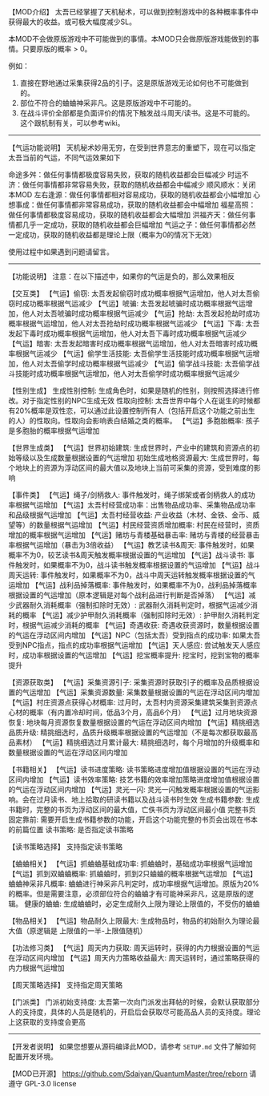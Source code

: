 【MOD介绍】
太吾已经掌握了天机秘术，可以做到控制游戏中的各种概率事件中获得最大的收益。或可极大幅度减少SL。

本MOD不会做原版游戏中不可能做到的事情。本MOD只会做原版游戏能做到的事情。只要原版的概率 > 0。

例如：
1. 直接在野地通过采集获得2品的引子。这是原版游戏无论如何也不可能做到的。
2. 部位不符合的蛐蛐神采非凡。这是原版游戏中不可能的。
3. 在战斗评价全部都是负面评价的情况下触发战斗周天/读书。这是不可能的。这个跟机制有关，可以参考wiki。

---

【气运功能说明】
天机秘术妙用无穷，在受到世界意志的重塑下，现在可以指定太吾当前的气运，不同气运效果如下

命途多舛：做任何事情都极度容易失败，获取的随机收益都会巨幅减少
时运不济：做任何事情都非常容易失败，获取的随机收益都会中幅减少
顺风顺水：关闭本MOD
左右逢源：做任何事情都相对容易成功，获取的随机收益都会小幅增加
心想事成：做任何事情都非常容易成功，获取的随机收益都会中幅增加
福星高照：做任何事情都极度容易成功，获取的随机收益都会大幅增加
洪福齐天：做任何事情都几乎一定成功，获取的随机收益都会巨幅增加
气运之子：做任何事情都必然一定成功，获取的随机收益都是理论上限（概率为0的情况下无效）

使用过程中如果遇到问题请留言。

---

【功能说明】
注意：在以下描述中，如果你的气运是负的，那么效果相反

【交互类】
【气运】偷窃: 太吾发起偷窃时成功概率根据气运增加，他人对太吾偷窃时成功概率根据气运减少
【气运】唬骗: 太吾发起唬骗时成功概率根据气运增加，他人对太吾唬骗时成功概率根据气运减少
【气运】抢劫: 太吾发起抢劫时成功概率根据气运增加，他人对太吾抢劫时成功概率根据气运减少
【气运】下毒: 太吾发起下毒时成功概率根据气运增加，他人对太吾下毒时成功概率根据气运减少
【气运】暗害: 太吾发起暗害时成功概率根据气运增加，他人对太吾暗害时成功概率根据气运减少
【气运】偷学生活技能: 太吾偷学生活技能时成功概率根据气运增加，他人对太吾偷学时成功概率根据气运减少
【气运】偷学战斗技能: 太吾偷学战斗技能时成功概率根据气运增加，他人对太吾偷学时成功概率根据气运减少

【性别生成】
生成性别控制: 生成角色时，如果是随机的性别，则按照选择进行修改。对于指定性别的NPC生成无效
性取向控制: 太吾世界中每个人在诞生的时候都有20%概率是双性恋，可以通过此设置控制所有人（包括开启这个功能之前出生的人）的性取向。性取向会影响表白结婚之类的概率。
【气运】多胞胎概率: 孩子是多胞胎的概率根据气运增加

【世界生成类】
【气运】世界初始建筑: 生成世界时，产业中的建筑和资源点的初始等级以及生成数量根据设置的气运增加
初始生成地格资源最大: 生成世界时，每个地块上的资源为浮动区间的最大值以及地块上当前可采集的资源，受到难度的影响

【事件类】
【气运】绳子/剑柄救人: 事件触发时，绳子绑架或者剑柄救人的成功率根据气运增加
【气运】太吾村经营成功率：出售物品成功率、采集物品成功率和品级根据气运增加
【气运】太吾村经营收益: 产业收益（木材、金铁、金币、威望等）的数量根据气运增加
【气运】村民经营资质增加概率: 村民在经营时，资质增加的概率根据气运增加
【气运】赌坊与青楼基础暴击率: 赌坊与青楼的经营暴击率根据气运增加（暴击为3倍收益）
【气运】教艺读书&周天: 事件触发时，如果概率不为0，较艺读书&周天触发概率根据设置的气运增加
【气运】战斗读书: 事件触发时，如果概率不为0，战斗读书触发概率根据设置的气运增加
【气运】战斗周天运转: 事件触发时，如果概率不为0，战斗中周天运转触发概率根据设置的气运增加
【气运】战利品掉落概率: 事件触发时，如果概率不为0，战利品掉落概率根据设置的气运增加（原本逻辑是对每个战利品进行判断是否掉落）
【气运】减少武器耐久消耗概率（强制扣除时无效）: 武器耐久消耗判定时，根据气运减少消耗的概率
【气运】减少护甲耐久消耗概率（强制扣除时无效）: 护甲耐久消耗判定时，根据气运减少消耗的概率
【气运】奇遇收获: 奇遇收获资源时，数量根据设置的气运在浮动区间内增加
【气运】NPC（包括太吾）受到指点的成功率: 如果太吾受到NPC指点，指点的成功率根据气运增加
【气运】天人感应: 尝试触发天人感应时，成功率根据设置的气运增加
【气运】挖宝概率提升: 挖宝时，挖到宝物的概率提升

【资源获取类】
【气运】采集资源引子: 采集资源时获取引子的概率及品质根据设置的气运增加
【气运】采集资源数量: 采集数量根据设置的气运在浮动区间内增加
【气运】村庄资源点获得心材概率: 过月时，太吾村内资源采集建筑采集到资源点心材的概率（有内置冷却时间，低品3个月，高品6个月）
【气运】过月地块资源恢复: 地块每月资源恢复数量根据设置的气运在浮动区间内增加
【气运】精挑细选品质升级: 精挑细选时，品质升级概率根据设置的气运增加（不是每次都获取最高品素材）
【气运】精挑细选过月累计最大: 精挑细选时，每个月增加的升级概率和数量根据设置的气运在浮动区间内增加

【书籍相关】
【气运】读书进度策略: 读书策略进度增加值根据设置的气运在浮动区间内增加
【气运】读书效率策略: 技艺书籍的效率增加策略进度增加值根据设置的气运在浮动区间内增加
【气运】灵光一闪: 灵光一闪触发概率根据设置的气运影响。会在过月读书、地上拾取的研读书籍以及战斗读书时生效
生成书籍参数: 生成书籍时，完整的书页为浮动区间的最大值，亡佚书页为浮动区间最小值
完整书页固定靠前: 需要开启生成书籍参数的功能，开启这个功能完整的书页会出现在书本的前篇位置
读书策略: 是否指定读书策略

【读书策略选择】
支持指定读书策略

【蛐蛐相关】
【气运】抓蛐蛐基础成功率: 抓蛐蛐时，基础成功率根据气运增加
【气运】抓到双蛐蛐概率: 抓蛐蛐时，抓到2只蛐蛐的概率根据气运增加
【气运】蛐蛐神采非凡概率: 蛐蛐进行神采非凡判定时，成功率根据气运增加。原版为20%的概率。但是需要注意，必须部位符合的蛐蛐才有可能神采非凡，这是原版的逻辑。
健康的蛐蛐: 生成蛐蛐时，必定生成耐久上限为理论上限值的，不受伤的蛐蛐

【物品相关】
【气运】物品耐久上限最大: 生成物品时，物品的初始耐久为理论最大值（原逻辑是 上限值的一半-上限值随机）

【功法修习类】
【气运】周天内力获取: 周天运转时，获得的内力根据设置的气运在浮动区间内增加
【气运】周天内力策略收益最大: 周天运转时，通过策略获得的内力根据气运增加

【周天策略选择】
支持指定周天策略

【门派类】
门派初始支持度: 太吾第一次向门派发出拜帖的时候，会默认获取部分人的支持度，具体的人员是随机的，开启后会获取尽可能高品人员的支持度。理论上这获取的支持度会更高

---

【开发者说明】
如果您想要从源码编译此MOD，请参考 `SETUP.md` 文件了解如何配置开发环境。

【MOD已开源】
https://github.com/Sdaiyan/QuantumMaster/tree/reborn
请遵守 GPL-3.0 license
